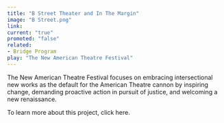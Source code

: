 ```yaml
---
title: "B Street Theater and In The Margin"
image: "B Street.png"
link: 
current: "true"
promoted: "false"
related:
- Bridge Program
play: "The New American Theatre Festival"
---
```

The New American Theatre Festival focuses on embracing intersectional new works as the default for the American Theatre cannon by inspiring change, demanding proactive action in pursuit of justice, and welcoming a new renaissance.  

To learn more about this project, click here.
